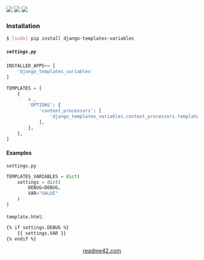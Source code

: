 <!--
https://readme42.com
-->


[![](https://img.shields.io/pypi/v/django-templates-variables.svg?maxAge=3600)](https://pypi.org/project/django-templates-variables/)
[![](https://img.shields.io/badge/License-Unlicense-blue.svg?longCache=True)](https://unlicense.org/)
[![](https://github.com/andrewp-as-is/django-templates-variables.py/workflows/tests42/badge.svg)](https://github.com/andrewp-as-is/django-templates-variables.py/actions)

### Installation
```bash
$ [sudo] pip install django-templates-variables
```

##### `settings.py`
```python
INSTALLED_APPS+= [
    'django_templates_variables'
]

TEMPLATES = [
    {
        # …
        'OPTIONS': {
            'context_processors': [
                'django_templates_variables.context_processors.templates_variables',
            ],
        },
    },
]
```

#### Examples
`settings.py`
```python
TEMPLATES_VARIABLES = dict(
    settings = dict(
        DEBUG=DEBUG,
        VAR="VALUE"
    )
)
```

`template.html`:
```html
{% if settings.DEBUG %}
    {{ settings.VAR }}
{% endif %}
```

<p align="center">
    <a href="https://readme42.com/">readme42.com</a>
</p>
